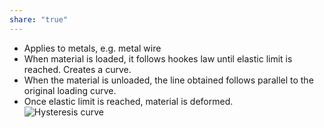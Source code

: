 ```yaml
---  
share: "true"  
---  
```

- Applies to metals, e.g. metal wire  
- When material is loaded, it follows hookes law until elastic limit is reached. Creates a curve.  
- When the material is unloaded, the line obtained follows parallel to the original loading curve.  
- Once elastic limit is reached, material is deformed.  
![Hysteresis curve](Hysteresis%20curve)